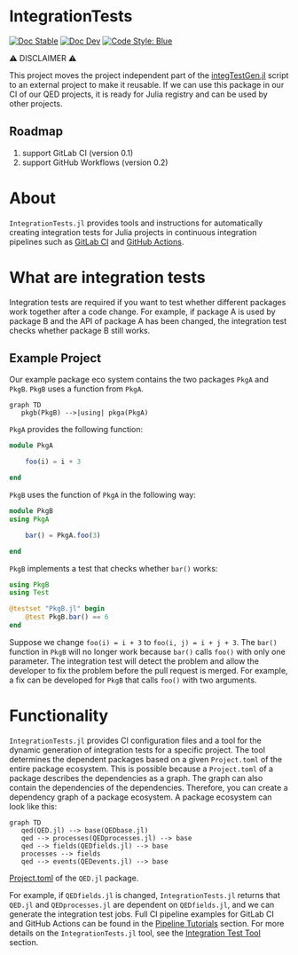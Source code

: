 # IntegrationTests

[![Doc Stable](https://img.shields.io/badge/docs-stable-blue.svg)](https://qedjl-project.github.io/IntegrationTests.jl/main)
[![Doc Dev](https://img.shields.io/badge/docs-dev-blue.svg)](https://qedjl-project.github.io/IntegrationTests.jl/dev)
[![Code Style: Blue](https://img.shields.io/badge/code%20style-blue-4495d1.svg)](https://github.com/invenia/BlueStyle)

⚠️ DISCLAIMER ⚠️

This project moves the project independent part of the [integTestGen.jl](https://github.com/QEDjl-project/QED.jl/tree/dev/.ci/integTestGen) script to an external project to make it reusable. If we can use this package in our CI of our QED projects, it is ready for Julia registry and can be used by other projects.

## Roadmap

1. support GitLab CI (version 0.1)
2. support GitHub Workflows (version 0.2)

# About

`IntegrationTests.jl` provides tools and instructions for automatically creating integration tests for Julia projects in continuous integration pipelines such as [GitLab CI](https://docs.gitlab.com/ee/ci/) and [GitHub Actions](https://docs.github.com/en/actions).

# What are integration tests

Integration tests are required if you want to test whether different packages work together after a code change. For example, if package A is used by package B and the API of package A has been changed, the integration test checks whether package B still works.

## Example Project

Our example package eco system contains the two packages `PkgA` and `PkgB`. `PkgB` uses a function from `PkgA`.

```mermaid
graph TD
   pkgb(PkgB) -->|using| pkga(PkgA)
```

`PkgA` provides the following function:

```julia
module PkgA

    foo(i) = i + 3

end
```

`PkgB` uses the function of `PkgA` in the following way:

```julia
module PkgB
using PkgA

    bar() = PkgA.foo(3)

end
```

`PkgB` implements a test that checks whether `bar()` works:

```julia
using PkgB
using Test

@testset "PkgB.jl" begin
    @test PkgB.bar() == 6
end
```

Suppose we change `foo(i) = i + 3` to `foo(i, j) = i + j + 3`. The `bar()` function in `PkgB` will no longer work because `bar()` calls `foo()` with only one parameter. The integration test will detect the problem and allow the developer to fix the problem before the pull request is merged. For example, a fix can be developed for `PkgB` that calls `foo()` with two arguments.

# Functionality

`IntegrationTests.jl` provides CI configuration files and a tool for the dynamic generation of integration tests for a specific project. The tool determines the dependent packages based on a given `Project.toml` of the entire package ecosystem. This is possible because a `Project.toml` of a package describes the dependencies as a graph. The graph can also contain the dependencies of the dependencies. Therefore, you can create a dependency graph of a package ecosystem. A package ecosystem can look like this:

```mermaid
graph TD
   qed(QED.jl) --> base(QEDbase.jl)
   qed --> processes(QEDprocesses.jl) --> base
   qed --> fields(QEDfields.jl) --> base
   processes --> fields
   qed --> events(QEDevents.jl) --> base
```

[Project.toml](https://github.com/QEDjl-project/QED.jl/commit/08613adadea8a85bb4cbf47065d118eaec6f03d6) of the `QED.jl` package.

For example, if `QEDfields.jl` is changed, `IntegrationTests.jl` returns that `QED.jl` and `QEDprocesses.jl` are dependent on `QEDfields.jl`, and we can generate the integration test jobs. Full CI pipeline examples for GitLab CI and GitHub Actions can be found in the [Pipeline Tutorials](https://qedjl-project.github.io/IntegrationTests.jl/main/pipeline_tutorials.html) section. For more details on the `IntegrationTests.jl` tool, see the [Integration Test Tool](https://qedjl-project.github.io/IntegrationTests.jl/main/integration_test_tool.html) section.
